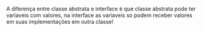 A diferença entre classe abstrata e interface é que classe abstrata
pode ter variaveis com valores, na interface as variaveis so podem 
receber valores em suas implementações em outra classe!